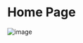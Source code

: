 # Home Page

![image](https://github.com/a-s-akash/bob/assets/149227673/0b410efc-ea3f-4aeb-ad6f-64601d4c952c)
